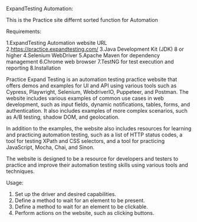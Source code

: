 ExpandTesting Automation:

This is the Practice site differnt sorted function for Automation



Requirements:

1.ExpandTesting Automation website URL
2.https://practice.expandtesting.com/
3.Java Development Kit (JDK) 8 or higher
4.Selenium WebDriver
5.Apache Maven for dependency management
6.Chrome web browser
7.TestNG for test execution and reporting
8.Installation



Practice Expand Testing is an automation testing practice website that offers demos and examples for UI and API using various tools such as Cypress, Playwright, Selenium, WebdriverIO, Puppeteer, and Postman. The website includes various examples of common use cases in web development, such as input fields, dynamic notifications, tables, forms, and authentication. It also includes examples of more complex scenarios, such as A/B testing, shadow DOM, and geolocation.

In addition to the examples, the website also includes resources for learning and practicing automation testing, such as a list of HTTP status codes, a tool for testing XPath and CSS selectors, and a tool for practicing JavaScript, Mocha, Chai, and Sinon.

The website is designed to be a resource for developers and testers to practice and improve their automation testing skills using various tools and techniques.


Usage:


1. Set up the driver and desired capabilities.
2. Define a method to wait for an element to be present.
3. Define a method to wait for an element to be clickable.
4. Perform actions on the website, such as clicking buttons.
